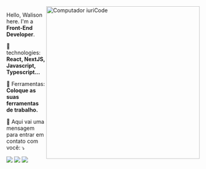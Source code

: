 <img src="https://raw.githubusercontent.com/MicaelliMedeiros/micaellimedeiros/master/image/computer-illustration.png" min-width="400px" max-width="400px" width="400px" align="right" alt="Computador iuriCode">

<p align="left"> 
  Hello, Walison here. I'm a <strong>Front-End Developer</strong>.<br>
</p>

<p align="left">
  🦄 technologies: <strong>React, NextJS, Javascript, Typescript...</strong>
</p>

<p align="left">
  💼 Ferramentas: <strong>Coloque as suas ferramentas de trabalho.</strong>
</p>

<p align="left">
  💌 Aqui vai uma mensagem para entrar em contato com você: ⤵️
</p>

<p align="left">
  <a href="#" alt="Email">
  <img src="https://img.shields.io/badge/-Email-FF0000?style=flat-square&labelColor=FF0000&logo=gmail&logoColor=white&link=contact@walisontsx.com" /></a>

  <a href="#" alt="Linkedin">
  <img src="https://img.shields.io/badge/-Linkedin-0e76a8?style=flat-square&logo=Linkedin&logoColor=white&link=https://www.linkedin.com/in/walisonteodoro/" /></a>

  <a href="http://walisontsx.com" alt="my website link">
    <img src="https://img.shields.io/badge/-%F0%9F%92%BB%20website-blueviolet">
  </a>
</p>
